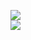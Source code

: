 [![](https://img.shields.io/badge/Made%20With-Github%20Spray-lightgrey.svg?style=for-the-badge&logo=github)](https://github.com/Annihil/github-spray#29688)  
[![](https://i.imgur.com/2DrTn0Z.gif)](https://github.com/Annihil/github-spray)